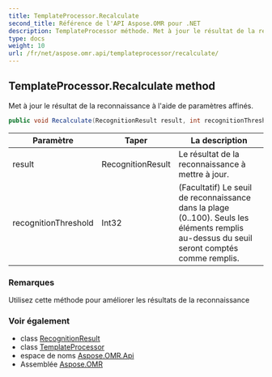 ```yaml
---
title: TemplateProcessor.Recalculate
second_title: Référence de l'API Aspose.OMR pour .NET
description: TemplateProcessor méthode. Met à jour le résultat de la reconnaissance à laide de paramètres affinés.
type: docs
weight: 10
url: /fr/net/aspose.omr.api/templateprocessor/recalculate/
---
```

## TemplateProcessor.Recalculate method

Met à jour le résultat de la reconnaissance à l'aide de paramètres affinés.

```csharp
public void Recalculate(RecognitionResult result, int recognitionThreshold = -100)
```

| Paramètre | Taper | La description |
| --- | --- | --- |
| result | RecognitionResult | Le résultat de la reconnaissance à mettre à jour. |
| recognitionThreshold | Int32 | (Facultatif) Le seuil de reconnaissance dans la plage (0..100). Seuls les éléments remplis au-dessus du seuil seront comptés comme remplis. |

### Remarques

Utilisez cette méthode pour améliorer les résultats de la reconnaissance

### Voir également

* class [RecognitionResult](../../../aspose.omr.model/recognitionresult/)
* class [TemplateProcessor](../)
* espace de noms [Aspose.OMR.Api](../../templateprocessor/)
* Assemblée [Aspose.OMR](../../../)


